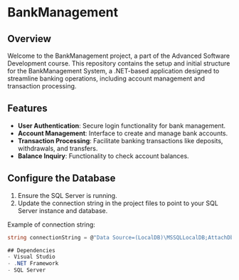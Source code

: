 # BankManagement

## Overview
Welcome to the BankManagement project, a part of the Advanced Software Development course. This repository contains the setup and initial structure for the BankManagement System, a .NET-based application designed to streamline banking operations, including account management and transaction processing.

## Features
- **User Authentication**: Secure login functionality for bank management.
- **Account Management**: Interface to create and manage bank accounts.
- **Transaction Processing**: Facilitate banking transactions like deposits, withdrawals, and transfers.
- **Balance Inquiry**: Functionality to check account balances.

## Configure the Database
1. Ensure the SQL Server is running.
2. Update the connection string in the project files to point to your SQL Server instance and database.

Example of connection string:
```csharp
string connectionString = @"Data Source=(LocalDB)\MSSQLLocalDB;AttachDbFilename=<PathToYourDatabase>\BankDb.mdf;Integrated Security=True;Connect Timeout=30";

## Dependencies
- Visual Studio
- .NET Framework 
- SQL Server 

